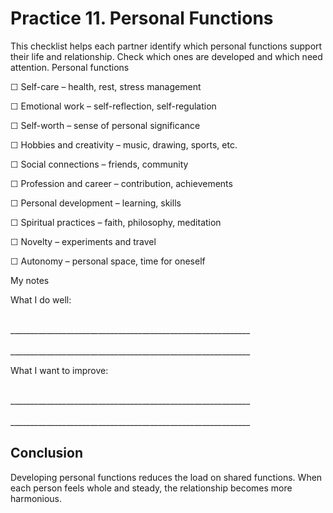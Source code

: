 # Practice 11. Personal Functions

This checklist helps each partner identify which personal functions support their life and relationship. Check which ones are developed and which need attention.
Personal functions

☐ Self-care – health, rest, stress management

☐ Emotional work – self-reflection, self-regulation

☐ Self-worth – sense of personal significance

☐ Hobbies and creativity – music, drawing, sports, etc.

☐ Social connections – friends, community

☐ Profession and career – contribution, achievements

☐ Personal development – learning, skills

☐ Spiritual practices – faith, philosophy, meditation

☐ Novelty – experiments and travel

☐ Autonomy – personal space, time for oneself

My notes

What I do well:

<br/>
____________________________________________________________
<br/><br/>
____________________________________________________________

What I want to improve:

<br/>
____________________________________________________________
<br/><br/>
____________________________________________________________

## Conclusion

Developing personal functions reduces the load on shared functions. When each person feels whole and steady, the relationship becomes more harmonious.

<div style="page-break-after: always;"></div>